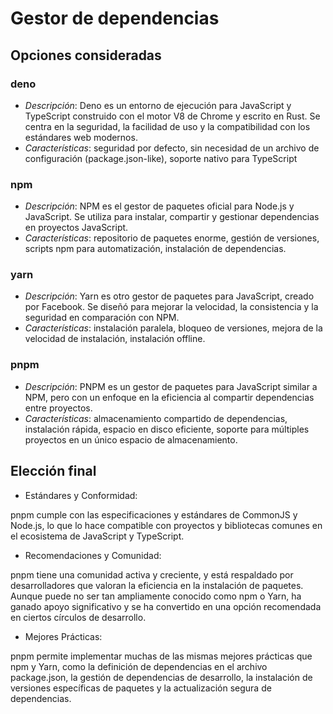 # Gestor de dependencias

## Opciones consideradas

### deno

* *Descripción*: Deno es un entorno de ejecución para JavaScript y
TypeScript construido con el motor V8 de Chrome y escrito en Rust.
Se centra en la seguridad, la facilidad de uso y la compatibilidad
con los estándares web modernos.
* *Características*: seguridad por defecto, sin necesidad de un
archivo de configuración (package.json-like), soporte nativo para
TypeScript

### npm

* *Descripción*: NPM es el gestor de paquetes oficial para Node.js y
JavaScript. Se utiliza para instalar, compartir y gestionar
dependencias en proyectos JavaScript.
* *Características*: repositorio de paquetes enorme, gestión de
versiones, scripts npm para automatización, instalación de
dependencias.

### yarn

* *Descripción*: Yarn es otro gestor de paquetes para JavaScript,
creado por Facebook. Se diseñó para mejorar la velocidad, la
consistencia y la seguridad en comparación con NPM.
* *Características*: instalación paralela, bloqueo de versiones,
mejora de la velocidad de instalación, instalación offline.

### pnpm

* *Descripción*: PNPM es un gestor de paquetes para JavaScript similar
a NPM, pero con un enfoque en la eficiencia al compartir dependencias
entre proyectos.
* *Características*: almacenamiento compartido de dependencias,
instalación rápida, espacio en disco eficiente, soporte para múltiples
proyectos en un único espacio de almacenamiento.

## Elección final

- Estándares y Conformidad:

pnpm cumple con las especificaciones y estándares de CommonJS y Node.js, lo que lo hace compatible con proyectos y bibliotecas comunes en el ecosistema de JavaScript y TypeScript.

- Recomendaciones y Comunidad:

pnpm tiene una comunidad activa y creciente, y está respaldado por desarrolladores que valoran la eficiencia en la instalación de paquetes. Aunque puede no ser tan ampliamente conocido como npm o Yarn, ha ganado apoyo significativo y se ha convertido en una opción recomendada en ciertos círculos de desarrollo.

- Mejores Prácticas:

pnpm permite implementar muchas de las mismas mejores prácticas que npm y Yarn, como la definición de dependencias en el archivo package.json, la gestión de dependencias de desarrollo, la instalación de versiones específicas de paquetes y la actualización segura de dependencias.